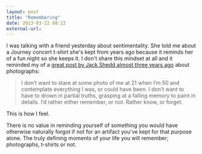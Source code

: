 ```yaml
---
layout: post
title: "Remembering"
date: 2013-03-22 08:12
external-url: 
---
```


I was talking with a friend yesterday about sentimentality. She told me about a Journey concert t-shirt she's kept from years ago because it reminds her of a fun night so she keeps it. I don't share this mindset at all and it reminded my of a [great post by Jack Shedd almost three years ago](http://www.bigcontrarian.com/2010/07/06/pictures/) about photographs:

>  I don’t want to stare at some photo of me at 21 when I’m 50 and contemplate everything I was, or could have been. I don’t want to have to drown in partial truths, grasping at a falling memory to paint in details. I’d rather either remember, or not. Rather know, or forget.

This is how I feel.

There is no value in reminding yourself of something you would have otherwise naturally forgot if not for an artifact you've kept for that purpose alone. The truly defining moments of your life you will remember; photographs, t-shirts or not.